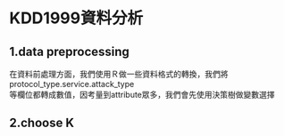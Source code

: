 # KDD1999資料分析

1.data preprocessing   <br />
-----------------------------------------------------------------------------
在資料前處理方面，我們使用Ｒ做一些資料格式的轉換，我們將protocol_type.service.attack_type <br />
等欄位都轉成數值，因考量到attribute眾多，我們會先使用決策樹做變數選擇



2.choose  K   <br />
-----------------------------------------------------------------------------

